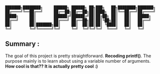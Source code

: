 
    ███████╗████████╗     ██████╗ ██████╗ ██╗███╗   ██╗████████╗███████╗ 
    ██╔════╝╚══██╔══╝     ██╔══██╗██╔══██╗██║████╗  ██║╚══██╔══╝██╔════╝ 
    █████╗     ██║        ██████╔╝██████╔╝██║██╔██╗ ██║   ██║   █████╗   
    ██╔══╝     ██║        ██╔═══╝ ██╔══██╗██║██║╚██╗██║   ██║   ██╔══╝   
    ██║        ██║███████╗██║     ██║  ██║██║██║ ╚████║   ██║   ██║      
    ╚═╝        ╚═╝╚══════╝╚═╝     ╚═╝  ╚═╝╚═╝╚═╝  ╚═══╝   ╚═╝   ╚═╝      
                                                                 
## Summary : 

The goal of this project is pretty straightforward. **Recoding printf()**.
The purpose mainly is to learn about using a variable number of arguments. __How cool is that??
It is actually pretty cool :)__
